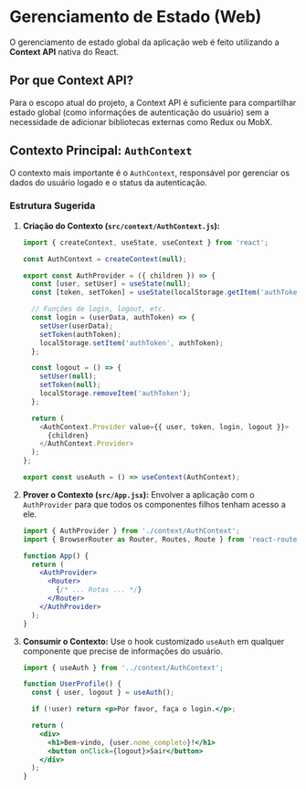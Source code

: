 # Gerenciamento de Estado (Web)

O gerenciamento de estado global da aplicação web é feito utilizando a **Context API** nativa do React.

## Por que Context API?

Para o escopo atual do projeto, a Context API é suficiente para compartilhar estado global (como informações de autenticação do usuário) sem a necessidade de adicionar bibliotecas externas como Redux ou MobX.

## Contexto Principal: `AuthContext`

O contexto mais importante é o `AuthContext`, responsável por gerenciar os dados do usuário logado e o status da autenticação.

### Estrutura Sugerida

1.  **Criação do Contexto (`src/context/AuthContext.js`):**
    ```javascript
    import { createContext, useState, useContext } from 'react';

    const AuthContext = createContext(null);

    export const AuthProvider = ({ children }) => {
      const [user, setUser] = useState(null);
      const [token, setToken] = useState(localStorage.getItem('authToken'));

      // Funções de login, logout, etc.
      const login = (userData, authToken) => {
        setUser(userData);
        setToken(authToken);
        localStorage.setItem('authToken', authToken);
      };

      const logout = () => {
        setUser(null);
        setToken(null);
        localStorage.removeItem('authToken');
      };

      return (
        <AuthContext.Provider value={{ user, token, login, logout }}>
          {children}
        </AuthContext.Provider>
      );
    };

    export const useAuth = () => useContext(AuthContext);
    ```

2.  **Prover o Contexto (`src/App.jsx`):**
    Envolver a aplicação com o `AuthProvider` para que todos os componentes filhos tenham acesso a ele.
    ```jsx
    import { AuthProvider } from './context/AuthContext';
    import { BrowserRouter as Router, Routes, Route } from 'react-router-dom';

    function App() {
      return (
        <AuthProvider>
          <Router>
            {/* ... Rotas ... */}
          </Router>
        </AuthProvider>
      );
    }
    ```

3.  **Consumir o Contexto:**
    Use o hook customizado `useAuth` em qualquer componente que precise de informações do usuário.
    ```jsx
    import { useAuth } from '../context/AuthContext';

    function UserProfile() {
      const { user, logout } = useAuth();

      if (!user) return <p>Por favor, faça o login.</p>;

      return (
        <div>
          <h1>Bem-vindo, {user.nome_completo}!</h1>
          <button onClick={logout}>Sair</button>
        </div>
      );
    }
    ```